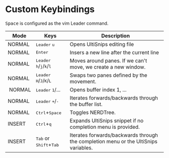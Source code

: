 # Custom Keybindings

<kbd>Space</kbd> is configured as the vim Leader command.

| Mode |  Keys | Description |
|------|-------|-------------|
| NORMAL | <kbd>Leader</kbd> <kbd>u</kbd> | Opens UltiSnips editing file |
| NORMAL | <kbd>Enter</kbd> | Insers a new line after the current line |
| NORMAL | <kbd>Leader</kbd> <kbd>h</kbd>/<kbd>j</kbd>/<kbd>k</kbd>/<kbd>l</kbd> | Moves around panes. If we can't move, we create a new window. |
| NORMAL | <kbd>Leader</kbd> <kbd>H</kbd>/<kbd>J</kbd>/<kbd>K</kbd>/<kbd>L</kbd> | Swaps two panes defined by the movement. |
| NORMAL | <kbd>Leader</kbd> <kbd>1</kbd>/... | Opens buffer index 1, ... |
| NORMAL | <kbd>Leader</kbd> <kbd>+</kbd>/<kbd>-</kbd> | Iterates forwards/backwards through the buffer list. |
| NORMAL | <kbd>Ctrl</kbd>+<kbd>Space</kbd> | Toggles NERDTree. |
| INSERT | <kbd>Ctrl</kbd>+<kbd>q</kbd> | Expands UltiSnips snippet if no completion menu is provided. |
| INSERT | <kbd>Tab</kbd> or <kbd>Shift</kbd>+<kbd>Tab</kbd> | Iterates forwards/backwards through the completion menu or the UltiSnips variables. |
